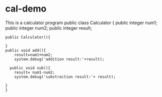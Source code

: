 # cal-demo
This is a calculator program
public class Calculator {
public integer num1;
    public integer num2;
    public integer result;
    
    public Calculator(){
        
    }
    public void add(){
        result=num1+num2;
        system.debug('addition result:'+result);

      public void sub(){
        result= num1-num2;
        system.debug('substraction result:'+ result);
        
    }  
    }

